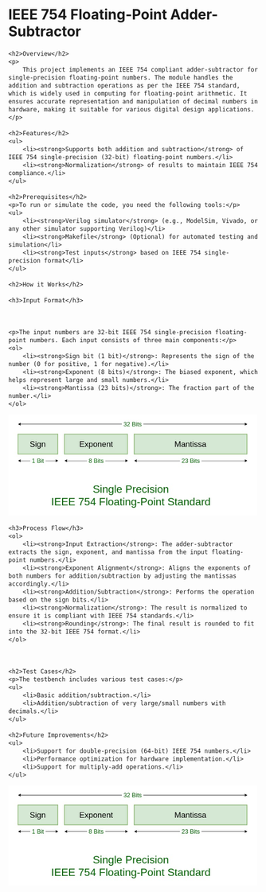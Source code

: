 <!DOCTYPE html>
<html lang="en">
<head>
    <meta charset="UTF-8">
    <meta name="viewport" content="width=device-width, initial-scale=1.0">
    <title>IEEE 754 Floating-Point Adder-Subtractor</title>
</head>
<body>
    <h1>IEEE 754 Floating-Point Adder-Subtractor</h1>

    <h2>Overview</h2>
    <p>
        This project implements an IEEE 754 compliant adder-subtractor for single-precision floating-point numbers. The module handles the addition and subtraction operations as per the IEEE 754 standard, which is widely used in computing for floating-point arithmetic. It ensures accurate representation and manipulation of decimal numbers in hardware, making it suitable for various digital design applications.
    </p>
  
    <h2>Features</h2>
    <ul>
        <li><strong>Supports both addition and subtraction</strong> of IEEE 754 single-precision (32-bit) floating-point numbers.</li>
        <li><strong>Normalization</strong> of results to maintain IEEE 754 compliance.</li>
    </ul>

    <h2>Prerequisites</h2>
    <p>To run or simulate the code, you need the following tools:</p>
    <ul>
        <li><strong>Verilog simulator</strong> (e.g., ModelSim, Vivado, or any other simulator supporting Verilog)</li>
        <li><strong>Makefile</strong> (Optional) for automated testing and simulation</li>
        <li><strong>Test inputs</strong> based on IEEE 754 single-precision format</li>
    </ul>

    <h2>How it Works</h2>

    <h3>Input Format</h3>

    

    <p>The input numbers are 32-bit IEEE 754 single-precision floating-point numbers. Each input consists of three main components:</p>
    <ol>
        <li><strong>Sign bit (1 bit)</strong>: Represents the sign of the number (0 for positive, 1 for negative).</li>
        <li><strong>Exponent (8 bits)</strong>: The biased exponent, which helps represent large and small numbers.</li>
        <li><strong>Mantissa (23 bits)</strong>: The fraction part of the number.</li>
    </ol>
    
<img src="https://github.com/pasiramavishan/myImages/blob/main/IEEE%20format.jpg" alt="Alt text" title="Optional title" width="500">

    <h3>Process Flow</h3>
    <ol>
        <li><strong>Input Extraction</strong>: The adder-subtractor extracts the sign, exponent, and mantissa from the input floating-point numbers.</li>
        <li><strong>Exponent Alignment</strong>: Aligns the exponents of both numbers for addition/subtraction by adjusting the mantissas accordingly.</li>
        <li><strong>Addition/Subtraction</strong>: Performs the operation based on the sign bits.</li>
        <li><strong>Normalization</strong>: The result is normalized to ensure it is compliant with IEEE 754 standards.</li>
        <li><strong>Rounding</strong>: The final result is rounded to fit into the 32-bit IEEE 754 format.</li>
    </ol>



    <h2>Test Cases</h2>
    <p>The testbench includes various test cases:</p>
    <ul>
        <li>Basic addition/subtraction.</li>
        <li>Addition/subtraction of very large/small numbers with decimals.</li>
    </ul>

    <h2>Future Improvements</h2>
    <ul>
        <li>Support for double-precision (64-bit) IEEE 754 numbers.</li>
        <li>Performance optimization for hardware implementation.</li>
        <li>Support for multiply-add operations.</li>
    </ul>


<img src="https://github.com/pasiramavishan/myImages/blob/main/IEEE%20format.jpg" alt="Alt text" title="Optional title" width="500">

</body>
</html>
